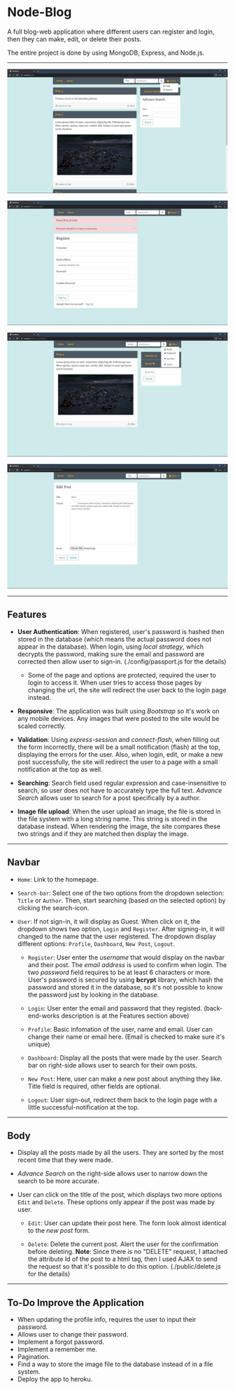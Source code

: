 # Node-Blog

A full blog-web application where different users can register and login, then they can make, edit, or delete their posts.

The entire project is done by using MongoDB, Express, and Node.js.

---

![overall page](/public/uploads/readme-image/image0.JPG)

![overall page](/public/uploads/readme-image/image1.JPG)

![overall page](/public/uploads/readme-image/image2.JPG)

![overall page](/public/uploads/readme-image/image3.JPG)

---

## Features

- **User Authentication**: When registered, user's password is hashed then stored in the database (which means the actual password does not appear in the database). When login, using _local strategy_, which decrypts the password, making sure the email and password are corrected then allow user to sign-in. (./config/passport.js for the details)

  - Some of the page and options are protected, required the user to login to access it. When user tries to access those pages by changing the url, the site will redirect the user back to the login page instead.

- **Responsive**: The application was built using _Bootstrap_ so it's work on any mobile devices. Any images that were posted to the site would be scaled correctly.

- **Validation**: Using _express-session_ and _connect-flash_, when filling out the form incorrectly, there will be a small notification (flash) at the top, displaying the errors for the user. Also, when login, edit, or make a new post successfully, the site will redirect the user to a page with a small notification at the top as well.

- **Searching**: Search field used regular expression and case-insensitive to search, so user does not have to accurately type the full text. _Advance Search_ allows user to search for a post specifically by a author.

- **Image file upload**: When the user upload an image, the file is stored in the file system with a long string name. This string is stored in the database instead. When rendering the image, the site compares these two strings and if they are matched then display the image.

---

## Navbar

- `Home`: Link to the homepage.
- `Search-bar`: Select one of the two options from the dropdown selection: `Title` or `Author`. Then, start searching (based on the selected option) by clicking the search-icon.
- `User`: If not sign-in, it will display as Guest. When click on it, the dropdown shows two option, `Login` and `Register`. After signing-in, it will changed to the name that the user registered. The dropdown display different options: `Profile`, `Dashboard`, `New Post`, `Logout`.

  - `Register`: User enter the _username_ that would display on the navbar and their post. The _email address_ is used to confirm when login. The two _password_ field requires to be at least 6 characters or more. User's password is secured by using **bcrypt** library, which hash the password and stored it in the database, so it's not possible to know the password just by looking in the database.

  - `Login`: User enter the email and password that they registed. (back-end-works description is at the Features section above)

  - `Profile`: Basic infomation of the user, name and email. User can change their name or email here. (Email is checked to make sure it's unique)

  - `Dashboard`: Display all the posts that were made by the user. Search bar on right-side allows user to search for their own posts.

  - `New Post`: Here, user can make a new post about anything they like. Title field is required, other fields are optional.

  - `Logout`: User sign-out, redirect them back to the login page with a little successful-notification at the top.

---

## Body

- Display all the posts made by all the users. They are sorted by the most recent time that they were made.

- _Advance Search_ on the right-side allows user to narrow down the search to be more accurate.

- User can click on the title of the post, which displays two more options `Edit` and `Delete`. These options only appear if the post was made by user.

  - `Edit`: User can update their post here. The form look almost identical to the _new post_ form.

  - `Delete`: Delete the current post. Alert the user for the confirmation before deleting. **Note**: Since there is no "DELETE" request, I attached the attribute Id of the post to a html tag, then I used AJAX to send the request so that it's possible to do this option. (./public/delete.js for the details)

---

## To-Do Improve the Application

- When updating the profile info, requires the user to input their password.
- Allows user to change their password.
- Implement a forgot password.
- Implement a remember me.
- Pagination.
- Find a way to store the image file to the database instead of in a file system.
- Deploy the app to heroku.
